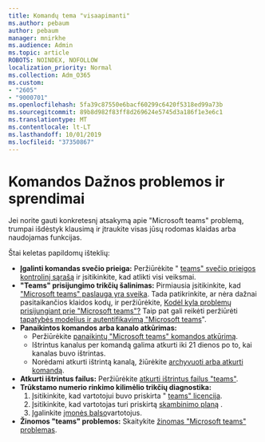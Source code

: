 ```yaml
---
title: Komandų tema "visaapimanti"
ms.author: pebaum
author: pebaum
manager: mnirkhe
ms.audience: Admin
ms.topic: article
ROBOTS: NOINDEX, NOFOLLOW
localization_priority: Normal
ms.collection: Adm_O365
ms.custom:
- "2605"
- "9000701"
ms.openlocfilehash: 5fa39c87550e6bacf60299c6420f5318ed99a73b
ms.sourcegitcommit: 89b8d982f83ff8d269624e5745d3a186f1e3e6c1
ms.translationtype: MT
ms.contentlocale: lt-LT
ms.lasthandoff: 10/01/2019
ms.locfileid: "37350867"
---
```

#   <a name="teams-common-issues-and-resolutions"></a>Komandos Dažnos problemos ir sprendimai

Jei norite gauti konkretesnį atsakymą apie "Microsoft teams" problemą, trumpai išdėstyk klausimą ir įtraukite visas jūsų rodomas klaidas arba naudojamas funkcijas.

Štai keletas papildomų išteklių:

- **Įgalinti komandas svečio prieiga:** Peržiūrėkite " [teams" svečio prieigos kontrolinį sąrašą](https://docs.microsoft.com/microsoftteams/guest-access-checklist) ir įsitikinkite, kad atlikti visi veiksmai.
- **"Teams" prisijungimo trikčių šalinimas:** Pirmiausia įsitikinkite, kad ["Microsoft teams" paslauga yra sveika](https://admin.microsoft.com/Adminportal/Home?source=applauncher#/servicehealth). Tada patikrinkite, ar nėra dažnai pasitaikančios klaidos kodų, ir peržiūrėkite, [Kodėl kyla problemų prisijungiant prie "Microsoft teams"?](https://support.office.com/article/a02f683b-61a3-4008-9447-ee60c5593b0f)  Taip pat gali reikėti peržiūrėti [tapatybės modelius ir autentifikavimą "Microsoft teams](https://docs.microsoft.com/MicrosoftTeams/identify-models-authentication)".
- **Panaikintos komandos arba kanalo atkūrimas:** 
    - Peržiūrėkite [panaikintų "Microsoft teams" komandos atkūrimą](https://blogs.technet.microsoft.com/skypehybridguy/2017/07/23/restoring-a-deleted-team-in-microsoft-teams/).
    - Ištrintus kanalus per komandą galima atkurti iki 21 dienos po to, kai kanalas buvo ištrintas. 
    - Norėdami atkurti ištrintą kanalą, žiūrėkite [archyvuoti arba atkurti komandą](https://support.office.com/article/archive-or-restore-a-team-dc161cfd-b328-440f-974b-5da5bd98b5a7).
- **Atkurti ištrintus failus:** Peržiūrėkite [atkurti ištrintus failus "teams"](https://support.office.com/article/recover-deleted-files-in-teams-a591d771-89a6-49e2-ab7e-271936fe3c4e).
- **Trūkstamo numerio rinkimo kilimėlio trikčių diagnostika:**  
    1. Įsitikinkite, kad vartotojui buvo priskirta " [teams" licencija](https://docs.microsoft.com/MicrosoftTeams/assign-teams-licenses).
    2. Įsitikinkite, kad vartotojas turi priskirtą [skambinimo planą](https://docs.microsoft.com/MicrosoftTeams/calling-plan-landing-page) .
    3. Įgalinkite [įmonės balso](https://docs.microsoft.com/en-us/skypeforbusiness/skype-for-business-hybrid-solutions/plan-your-phone-system-cloud-pbx-solution/enable-users-for-enterprise-voice-online-and-phone-system-voicemail#to-enable-your-users-for-phone-system-in-office-365-voice-and-voicemail)vartotojus.
- **Žinomos "teams" problemos:** Skaitykite [žinomas "Microsoft teams" problemas](https://docs.microsoft.com/microsoftteams/known-issues).